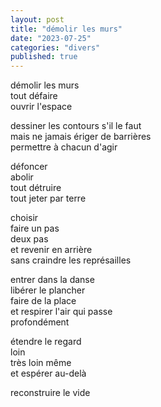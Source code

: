 ```yaml
---
layout: post
title: "démolir les murs"
date: "2023-07-25"
categories: "divers"
published: true
---
```


démolir les murs  
tout défaire  
ouvrir l'espace  

dessiner les contours s'il le faut  
mais ne jamais ériger de barrières  
permettre à chacun d'agir  

défoncer  
abolir  
tout détruire  
tout jeter par terre  

choisir  
faire un pas  
deux pas  
et revenir en arrière  
sans craindre les représailles  

entrer dans la danse  
libérer le plancher  
faire de la place  
et respirer l'air qui passe  
profondément  

étendre le regard  
loin  
très loin même  
et espérer au-delà  

reconstruire le vide  
